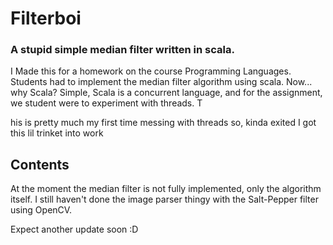 # Filterboi

### A stupid simple median filter written in scala.

I Made this for a homework on the course Programming Languages. Students had to implement the median filter algorithm using scala. Now... why Scala? Simple, Scala is a concurrent language, and for the assignment, we student were to experiment with threads. T

his is pretty much my first time messing with threads so, kinda exited I got this lil trinket into work

## Contents

At the moment the median filter is not fully implemented, only the algorithm itself. I still haven't done the image parser thingy with the Salt-Pepper filter using OpenCV. 

Expect another update soon :D